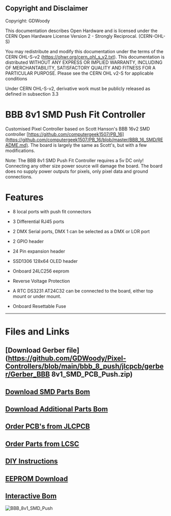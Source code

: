 ## Copyright and Disclaimer
Copyright: GDWoody

This documentation describes Open Hardware and is licensed under the CERN Open Hardware License Version 2 - Strongly Reciprocal. (CERN-OHL-S)

You may redistribute and modify this documentation under the terms of the CERN OHL-S-v2 (https://ohwr.org/cern_ohl_s_v2.txt). This documentation is distributed WITHOUT ANY EXPRESS OR IMPLIED WARRANTY, INCLUDING OF MERCHANTABILITY, SATISFACTORY QUALITY AND FITNESS FOR A PARTICULAR PURPOSE. Please see the CERN OHL v2-S for applicable conditions

Under CERN OHL-S-v2, derivative work must be publicly released as defined in subsection 3.3

# BBB 8v1 SMD Push Fit Controller

Customised Pixel Controller based on Scott Hanson's BBB 16v2 SMD controller [https://github.com/computergeek1507/PB_16](https://github.com/computergeek1507/PB_16/blob/master/BBB_16_SMD/README.md). The board is largely the same as Scott's, but with a few modifications.

Note: The BBB 8v1 SMD Push Fit Controller requires a 5v DC only! Connecting any other size power source will damage the board. The board does no supply power outputs for pixels, only pixel data and ground connections.


# Features

* 8 local ports with push fit connectors

* 3 Differential RJ45 ports

* 2 DMX Serial ports, DMX 1 can be selected as a DMX or LOR port

* 2 GPIO header

* 24 Pin expansion header

* SSD1306 128x64 OLED header

* Onboard 24LC256 eeprom

* Reverse Voltage Protection

* A RTC DS3231 AT24C32 can be connected to the board, either top mount or under mount.

* Onboard Resettable Fuse

---
# Files and Links

## [**Download Gerber file**](https://github.com/GDWoody/Pixel-Controllers/blob/main/bbb_8_push/jlcpcb/gerber/Gerber_BBB 8v1_SMD_PCB_Push.zip)


## [**Download SMD Parts Bom**](https://github.com/GDWoody/Pixel-Controllers/blob/main/bbb_16/jlcpcb/assembly/BOM_BBB_16v2_SMD_PCB.xlsx)


## [**Download Additional Parts Bom**](https://github.com/GDWoody/Pixel-Controllers/blob/main/bbb_16/lcsc/BOM_BBB_16v2_SMD_PCB_Other_Parts.xlsx)


## [**Order PCB's from JLCPCB**](jlcpcb/)


## [**Order Parts from LCSC**](jlcpcb/)


## [**DIY Instructions**](https://github.com/GDWoody/Pixel-Controllers/blob/main/bbb_16/BBB_16v2_DIY.md)


## [**EEPROM Download**](https://github.com/GDWoody/Pixel-Controllers/blob/main/eeprom/BBB16v2-221118135219-eeprom.bin)


## [**Interactive Bom**](https://gdwoody.github.io/bbb_16/BOM_BBB_16v2_SMD_ibom.html)


![BBB_8v1_SMD_Push](https://github.com/GDWoody/Pixel-Controllers/blob/main/image/BBB_8v1_SMD_Push.png)


 
